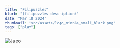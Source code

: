 ```yaml
---
title: "Filipuzzles"
blurb: "(filipuzzles description)"
date: "Mar 18 2024"
thumbnail: "src/assets/logo_minnie_small_black.png"
tags: ["play"]
---
```


![Jaleo](/astro-sphere.jpg)

